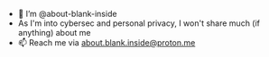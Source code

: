 - 👋 I’m @about-blank-inside
- As I'm into cybersec and personal privacy, I won't share much (if anything) about me
- 📫 Reach me via about.blank.inside@proton.me

<!---
about-blank-inside/about-blank-inside is a ✨ special ✨ repository because its `README.md` (this file) appears on your GitHub profile.
You can click the Preview link to take a look at your changes.
--->

